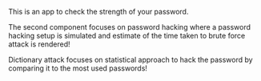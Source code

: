 This is an app to check the strength of your password.

The second component focuses on password hacking where a password hacking setup is simulated 
and estimate of the time taken to brute force attack is rendered!


Dictionary attack focuses on statistical approach to hack the password by comparing it to the most used passwords!
